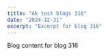 ```yaml
---
title: "Ak test blogs 316"
date: "2024-12-31"
excerpt: "Excerpt for blog 316"
---
```


Blog content for blog 316